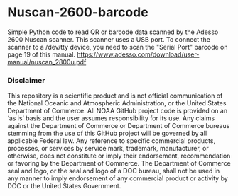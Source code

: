 # Nuscan-2600-barcode

Simple Python code to read QR or barcode data scanned by the Adesso 2600 Nuscan scanner. This scanner uses a USB port. To connect the scanner to a /dev/tty device, you need to scan the "Serial Port" barcode on page 19 of this manual. https://www.adesso.com/download/user-manual/nuscan_2800u.pdf
<h3>Disclaimer</h3>
<p>This repository is a scientific product and is not official communication of the National Oceanic and Atmospheric Administration, or the United States Department of Commerce. All NOAA GitHub project code is provided on an ‘as is’ basis and the user assumes responsibility for its use. Any claims against the Department of Commerce or Department of Commerce bureaus stemming from the use of this GitHub project will be governed by all applicable Federal law. Any reference to specific commercial products, processes, or services by service mark, trademark, manufacturer, or otherwise, does not constitute or imply their endorsement, recommendation or favoring by the Department of Commerce. The Department of Commerce seal and logo, or the seal and logo of a DOC bureau, shall not be used in any manner to imply endorsement of any commercial product or activity by DOC or the United States Government.</p>
